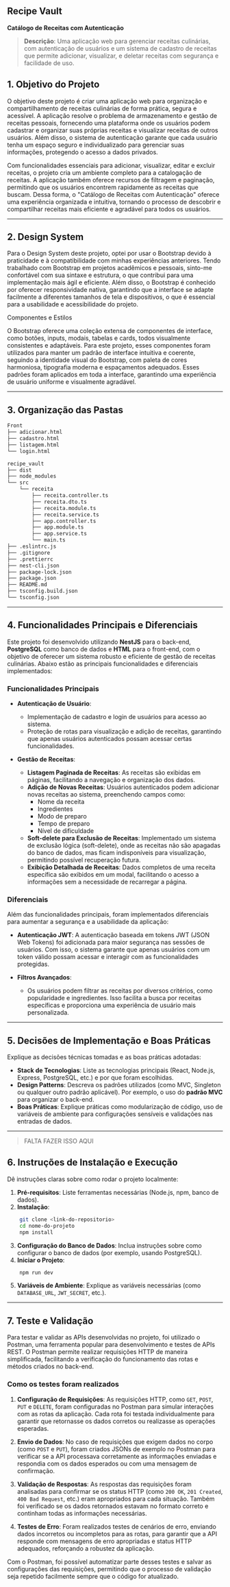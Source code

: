 ## Recipe Vault
**Catálogo de Receitas com Autenticação**

> **Descrição**: Uma aplicação web para gerenciar receitas culinárias, com autenticação de usuários e um sistema de cadastro de receitas que permite adicionar, visualizar, e deletar receitas com segurança e facilidade de uso.

## 1. **Objetivo do Projeto**
O objetivo deste projeto é criar uma aplicação web para organização e compartilhamento de receitas culinárias de forma prática, segura e acessível. A aplicação resolve o problema de armazenamento e gestão de receitas pessoais, fornecendo uma plataforma onde os usuários podem cadastrar e organizar suas próprias receitas e visualizar receitas de outros usuários. Além disso, o sistema de autenticação garante que cada usuário tenha um espaço seguro e individualizado para gerenciar suas informações, protegendo o acesso a dados privados.

Com funcionalidades essenciais para adicionar, visualizar, editar e excluir receitas, o projeto cria um ambiente completo para a catalogação de receitas. A aplicação também oferece recursos de filtragem e paginação, permitindo que os usuários encontrem rapidamente as receitas que buscam. Dessa forma, o "Catálogo de Receitas com Autenticação" oferece uma experiência organizada e intuitiva, tornando o processo de descobrir e compartilhar receitas mais eficiente e agradável para todos os usuários.

---

## 2. **Design System**
Para o Design System deste projeto, optei por usar o Bootstrap devido à praticidade e à compatibilidade com minhas experiências anteriores. Tendo trabalhado com Bootstrap em projetos acadêmicos e pessoais, sinto-me confortável com sua sintaxe e estrutura, o que contribui para uma implementação mais ágil e eficiente. Além disso, o Bootstrap é conhecido por oferecer responsividade nativa, garantindo que a interface se adapte facilmente a diferentes tamanhos de tela e dispositivos, o que é essencial para a usabilidade e acessibilidade do projeto.

Componentes e Estilos

O Bootstrap oferece uma coleção extensa de componentes de interface, como botões, inputs, modais, tabelas e cards, todos visualmente consistentes e adaptáveis. Para este projeto, esses componentes foram utilizados para manter um padrão de interface intuitiva e coerente, seguindo a identidade visual do Bootstrap, com paleta de cores harmoniosa, tipografia moderna e espaçamentos adequados. Esses padrões foram aplicados em toda a interface, garantindo uma experiência de usuário uniforme e visualmente agradável.

---

## 3. **Organização das Pastas**
```bash
Front
├── adicionar.html
├── cadastro.html
├── listagem.html
└── login.html

recipe_vault
├── dist
├── node_modules
└── src
    └── receita
        ├── receita.controller.ts
        ├── receita.dto.ts
        ├── receita.module.ts
        ├── receita.service.ts
        ├── app.controller.ts
        ├── app.module.ts
        ├── app.service.ts
        └── main.ts
├── .eslintrc.js
├── .gitignore
├── .prettierrc
├── nest-cli.json
├── package-lock.json
├── package.json
├── README.md
├── tsconfig.build.json
└── tsconfig.json

```

---

## 4. **Funcionalidades Principais e Diferenciais**

Este projeto foi desenvolvido utilizando **NestJS** para o back-end, **PostgreSQL** como banco de dados e **HTML** para o front-end, com o objetivo de oferecer um sistema robusto e eficiente de gestão de receitas culinárias. Abaixo estão as principais funcionalidades e diferenciais implementados:

### Funcionalidades Principais

- **Autenticação de Usuário**: 
  - Implementação de cadastro e login de usuários para acesso ao sistema.
  - Proteção de rotas para visualização e adição de receitas, garantindo que apenas usuários autenticados possam acessar certas funcionalidades.

- **Gestão de Receitas**:
  - **Listagem Paginada de Receitas**: As receitas são exibidas em páginas, facilitando a navegação e organização dos dados.
  - **Adição de Novas Receitas**: Usuários autenticados podem adicionar novas receitas ao sistema, preenchendo campos como:
    - Nome da receita
    - Ingredientes
    - Modo de preparo
    - Tempo de preparo
    - Nível de dificuldade
  - **Soft-delete para Exclusão de Receitas**: Implementado um sistema de exclusão lógica (soft-delete), onde as receitas não são apagadas do banco de dados, mas ficam indisponíveis para visualização, permitindo possível recuperação futura.
  - **Exibição Detalhada de Receitas**: Dados completos de uma receita específica são exibidos em um modal, facilitando o acesso a informações sem a necessidade de recarregar a página.

### Diferenciais

Além das funcionalidades principais, foram implementados diferenciais para aumentar a segurança e a usabilidade da aplicação:

- **Autenticação JWT**: A autenticação baseada em tokens JWT (JSON Web Tokens) foi adicionada para maior segurança nas sessões de usuários. Com isso, o sistema garante que apenas usuários com um token válido possam acessar e interagir com as funcionalidades protegidas.

- **Filtros Avançados**:
  - Os usuários podem filtrar as receitas por diversos critérios, como popularidade e ingredientes. Isso facilita a busca por receitas específicas e proporciona uma experiência de usuário mais personalizada.

---

## 5. **Decisões de Implementação e Boas Práticas**
Explique as decisões técnicas tomadas e as boas práticas adotadas:

- **Stack de Tecnologias**: Liste as tecnologias principais (React, Node.js, Express, PostgreSQL, etc.) e por que foram escolhidas.
- **Design Patterns**: Descreva os padrões utilizados (como MVC, Singleton ou qualquer outro padrão aplicável). Por exemplo, o uso do **padrão MVC** para organizar o back-end.
- **Boas Práticas**: Explique práticas como modularização de código, uso de variáveis de ambiente para configurações sensíveis e validações nas entradas de dados.

---

> FALTA FAZER ISSO AQUI

## 6. **Instruções de Instalação e Execução**
Dê instruções claras sobre como rodar o projeto localmente:

1. **Pré-requisitos**: Liste ferramentas necessárias (Node.js, npm, banco de dados).
2. **Instalação**:
```bash
    git clone <link-do-repositorio>
    cd nome-do-projeto
    npm install
```
3. **Configuração do Banco de Dados**: Inclua instruções sobre como configurar o banco de dados (por exemplo, usando PostgreSQL).
4. **Iniciar o Projeto**:
```bash
    npm run dev
```
5. **Variáveis de Ambiente**: Explique as variáveis necessárias (como `DATABASE_URL`, `JWT_SECRET`, etc.).

---

## 7. **Teste e Validação**

Para testar e validar as APIs desenvolvidas no projeto, foi utilizado o Postman, uma ferramenta popular para desenvolvimento e testes de APIs REST. O Postman permite realizar requisições HTTP de maneira simplificada, facilitando a verificação do funcionamento das rotas e métodos criados no back-end.

### Como os testes foram realizados
1. **Configuração de Requisições**: As requisições HTTP, como `GET`, `POST`, `PUT` e `DELETE`, foram configuradas no Postman para simular interações com as rotas da aplicação. Cada rota foi testada individualmente para garantir que retornasse os dados corretos ou realizasse as operações esperadas.

2. **Envio de Dados**: No caso de requisições que exigem dados no corpo (como `POST` e `PUT`), foram criados JSONs de exemplo no Postman para verificar se a API processava corretamente as informações enviadas e respondia com os dados esperados ou com uma mensagem de confirmação.

3. **Validação de Respostas**: As respostas das requisições foram analisadas para confirmar se os status HTTP (como `200 OK`, `201 Created`, `400 Bad Request`, etc.) eram apropriados para cada situação. Também foi verificado se os dados retornados estavam no formato correto e continham todas as informações necessárias.

4. **Testes de Erro**: Foram realizados testes de cenários de erro, enviando dados incorretos ou incompletos para as rotas, para garantir que a API responde com mensagens de erro apropriadas e status HTTP adequados, reforçando a robustez da aplicação.

Com o Postman, foi possível automatizar parte desses testes e salvar as configurações das requisições, permitindo que o processo de validação seja repetido facilmente sempre que o código for atualizado.